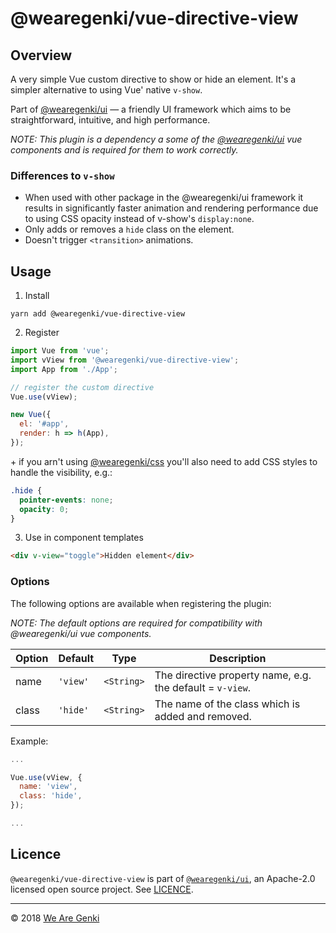 <!-- markdownlint-disable ol-prefix -->

# @wearegenki/vue-directive-view

## Overview

A very simple Vue custom directive to show or hide an element. It's a simpler alternative to using Vue' native `v-show`.

Part of [@wearegenki/ui](https://github.com/WeAreGenki/ui) — a friendly UI framework which aims to be straightforward, intuitive, and high performance.

_NOTE: This plugin is a dependency a some of the [@wearegenki/ui](https://www.npmjs.com/package/@wearegenki/ui) vue components and is required for them to work correctly._

### Differences to `v-show`

* When used with other package in the @wearegenki/ui framework it results in significantly faster animation and rendering performance due to using CSS opacity instead of v-show's `display:none`.
* Only adds or removes a `hide` class on the element.
* Doesn't trigger `<transition>` animations.

## Usage

1. Install

```shell
yarn add @wearegenki/vue-directive-view
```

2. Register

```javascript
import Vue from 'vue';
import vView from '@wearegenki/vue-directive-view';
import App from './App';

// register the custom directive
Vue.use(vView);

new Vue({
  el: '#app',
  render: h => h(App),
});
```

\+ if you arn't using [@wearegenki/css](https://www.npmjs.com/package/@wearegenki/ui) you'll also need to add CSS styles to handle the visibility, e.g.:

```css
.hide {
  pointer-events: none;
  opacity: 0;
}
```

3. Use in component templates

```html
<div v-view="toggle">Hidden element</div>
```

### Options

The following options are available when registering the plugin:

_NOTE: The default options are required for compatibility with @wearegenki/ui vue components._

| Option | Default | Type | Description |
| --- | --- | --- | --- |
| name | `'view'` | `<String>` | The directive property name, e.g. the default = `v-view`. |
| class | `'hide'` | `<String>` | The name of the class which is added and removed. |

Example:

```javascript
...

Vue.use(vView, {
  name: 'view',
  class: 'hide',
});

...
```

## Licence

`@wearegenki/vue-directive-view` is part of [`@wearegenki/ui`](https://github.com/WeAreGenki/ui), an Apache-2.0 licensed open source project. See [LICENCE](https://github.com/WeAreGenki/ui/blob/master/LICENCE).

-----

© 2018 [We Are Genki](https://wearegenki.com)
